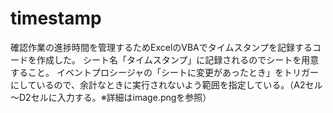 # timestamp
  確認作業の進捗時間を管理するためExcelのVBAでタイムスタンプを記録するコードを作成した。
  シート名「タイムスタンプ」に記録されるのでシートを用意すること。
  イベントプロシージャの「シートに変更があったとき」をトリガーにしているので、余計なときに実行されないよう範囲を指定している。（A2セル～D2セルに入力する。※詳細はimage.pngを参照）
